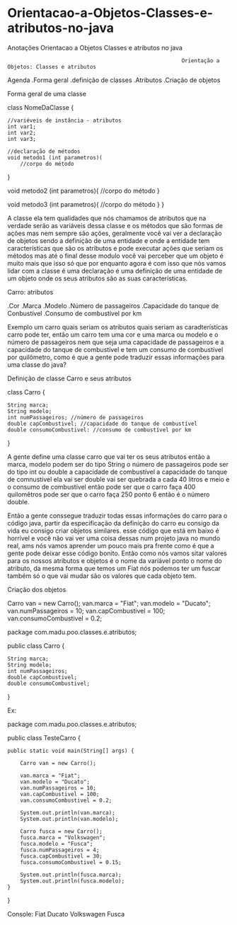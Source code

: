 # Orientacao-a-Objetos-Classes-e-atributos-no-java

Anotações Orientacao a Objetos Classes e atributos no java

                                                           Orientação a Objetos: Classes e atributos

Agenda
.Forma geral
.definição de classes
.Atributos
.Criação de objetos

 Forma geral de uma classe

class NomeDaClasse {

    //variéveis de instância - atributos
    int var1;
    int var2;
    int var3;

    //declaração de métodos
    void metodo1 (int parametros)(
        //corpo do método
   }

   void metodo2 (int parametros){
       //corpo do método
   }

   void metodo3 (int parametros){
       //corpo do método
   }
}


A classe ela tem qualidades que nós chamamos de atributos que na verdade serão as variáveis dessa classe e os métodos que são formas de ações mas nem sempre
são ações, geralmente você vai ver a declaração de objetos sendo a definição de uma entidade e onde a entidade tem características que são os atributos e
pode executar ações que seriam os métodos mas até o final desse modulo você vai perceber que um objeto é muito mais que isso só que por enquanto agora é com
isso que nós vamos lidar com a classe é uma declaração é uma definição de uma entidade de um objeto onde os seus atributos são as suas características.

Carro: atributos

.Cor
.Marca
.Modelo
.Número de passageiros
.Capacidade do tanque de Conbustível
.Consumo de combustível por km

Exemplo um carro quais seriam os atributos quais seriam as caradterísticas carro pode ter, então um carro tem uma cor e uma marca ou modelo e o número de
passageiros nem que seja uma capacidade de passageiros e a capacidade do tanque de combustível e tem um consumo de combustível por quilômetro, como é que
a gente pode traduzir essas informações para uma classe do java?


Definição de classe Carro e seus atributos

class Carro {

    String marca;
    String modelo;
    int numPassageiros; //número de passageiros
    double capCombustivel; //capacidade do tanque de combustível
    double consumoCombustivel: //consumo de combustível por km

}

A gente define uma classe carro que vai ter os seus atributos então a marca, modelo podem ser do tipo String o número de passageiros pode ser do tipo int ou
double a capacidade de combustível a capacidade do tanque de comnustível ela vai ser double vai ser quebrada a cada 40 litros e meio e o consumo de
combustível então pode ser que o carro faça 400 quilomêtros pode ser que o carro faça 250 ponto 6 então é o número double.

Então a gente conssegue traduzir todas essas informações do carro para o código java, partir da especificação da definição do carro eu consigo da vida eu
consigo criar objetos similares.
esse código que está em baixo é horrível e você não vai ver uma coisa dessas num projeto java no mundo real, ams nós vamos aprender um pouco mais pra frente
como é que a gente pode deixar esse código bonito.
Então como nós vamos sitar valores para os nossos atributos e objetos é o nome da variável ponto o nome do atributo, da mesma forma que temos um Fiat nós
podemos ter um fuscar também só o que vai mudar são os valores que cada objeto tem.

Criação dos objetos

Carro van = new Carro();
van.marca = "Fiat";
van.modelo = "Ducato";
van.numPassageiros = 10;
van.capCombustivel = 100;
van.consumoCombustivel = 0.2;


package com.madu.poo.classes.e.atributos;

public class Carro {

	String marca;
	String modelo;
	int numPassageiros;
	double capCombustivel;
	double consumoCombustivel;
}


Ex:

package com.madu.poo.classes.e.atributos;

public class TesteCarro {

	public static void main(String[] args) {
		
		Carro van = new Carro();
		
		van.marca = "Fiat";
		van.modelo = "Ducato";
		van.numPassageiros = 10;
		van.capCombustivel = 100;
		van.consumoCombustivel = 0.2;

		System.out.println(van.marca);
		System.out.println(van.modelo);
		
		Carro fusca = new Carro();
		fusca.marca = "Volkswagen";
		fusca.modelo = "Fusca";
		fusca.numPassageiros = 4;
		fusca.capCombustivel = 30;
		fusca.consumoCombustivel = 0.15;
		
		System.out.println(fusca.marca);
		System.out.println(fusca.modelo);
	}

}


Console:
Fiat
Ducato
Volkswagen
Fusca
